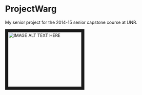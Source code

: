 # ProjectWarg
My senior project for the 2014-15 senior capstone course at UNR. 

<a href="http://www.youtube.com/watch?feature=player_embedded&v=iZDTEbih89E
" target="_blank"><img src="http://img.youtube.com/vi/iZDTEbih89E/0.jpg" 
alt="IMAGE ALT TEXT HERE" width="240" height="180" border="10" /></a>
